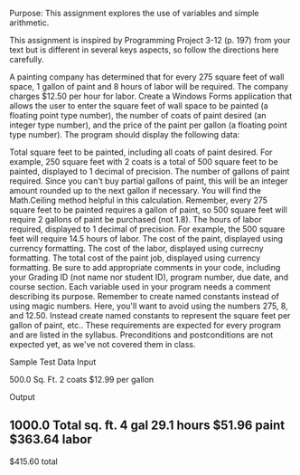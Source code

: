 Purpose: This assignment explores the use of variables and simple arithmetic.

This assignment is inspired by Programming Project 3-12 (p. 197) from your text but is different in several keys aspects, so follow the directions here carefully.

A painting company has determined that for every 275 square feet of wall space, 1 gallon of paint and 8 hours of labor will be required. The company charges $12.50 per hour for labor. Create a Windows Forms application that allows the user to enter the square feet of wall space to be painted (a floating point type number), the number of coats of paint desired (an integer type number), and the price of the paint per gallon (a floating point type number). The program should display the following data:

Total square feet to be painted, including all coats of paint desired. For example, 250 square feet with 2 coats is a total of 500 square feet to be painted, displayed to 1 decimal of precision.
The number of gallons of paint required. Since you can't buy partial gallons of paint, this will be an integer amount rounded up to the next gallon if necessary. You will find the Math.Ceiling method helpful in this calculation. Remember, every 275 square feet to be painted requires a gallon of paint, so 500 square feet will require 2 gallons of paint be purchased (not 1.8).
The hours of labor required, displayed to 1 decimal of precision. For example, the 500 square feet will require 14.5 hours of labor.
The cost of the paint, displayed using currency formatting.
The cost of the labor, displayed using currecny formatting.
The total cost of the paint job, displayed using currency formatting.
Be sure to add appropriate comments in your code, including your Grading ID (not name nor student ID), program number, due date, and course section. Each variable used in your program needs a comment describing its purpose. Remember to create named constants instead of using magic numbers. Here, you'll want to avoid using the numbers 275, 8, and 12.50. Instead create named constants to represent the square feet per gallon of paint, etc.. These requirements are expected for every program and are listed in the syllabus. Preconditions and postconditions are not expected yet, as we've not covered them in class.






Sample Test Data
Input

500.0 Sq. Ft.
2 coats
$12.99 per gallon

Output

1000.0 Total sq. ft.
4 gal
29.1 hours
$51.96 paint
$363.64 labor
----------------------
$415.60 total